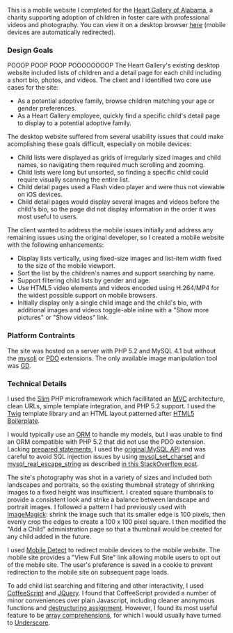 This is a mobile website I completed for the [Heart Gallery of Alabama](http://heartgalleryalabama.com), a charity supporting adoption of children in foster care with professional videos and photography. You can view it on a desktop browser [here](http://heartgalleryalabama.com/mobile/) (mobile devices are automatically redirected).

### Design Goals
POOOP POOP POOP POOOOOOOOP
The Heart Gallery's existing desktop website included lists of children and a detail page for each child including a short bio, photos, and videos. The client and I identified two core use cases for the site:

* As a potential adoptive family, browse children matching your age or gender preferences.
* As a Heart Gallery employee, quickly find a specific child's detail page to display to a potential adoptive family.

The desktop website suffered from several usability issues that could make acomplishing these goals difficult, especially on mobile devices:

* Child lists were displayed as grids of irregularly sized images and child names, so navigating them required much scrolling and zooming.
* Child lists were long but unsorted, so finding a specific child could require visually scanning the entire list.
* Child detail pages used a Flash video player and were thus not viewable on iOS devices.
* Child detail pages would display several images and videos before the child's bio, so the page did not display information in the order it was most useful to users.

The client wanted to address the mobile issues initially and address any remaining issues using the original developer, so I created a mobile website with the following enhancements:

* Display lists vertically, using fixed-size images and list-item width fixed to the size of the mobile viewport.
* Sort the list by the children's names and support searching by name.
* Support filtering child lists by gender and age.
* Use HTML5 video elements and videos encoded using H.264/MP4 for the widest possible support on mobile browsers.
* Initially display only a single child image and the child's bio, with additional images and videos toggle-able inline with a "Show more pictures" or "Show videos" link.

### Platform Contraints
The site was hosted on a server with PHP 5.2 and MySQL 4.1 but without
the [mysqli](http://php.net/manual/en/book.mysqli.php) or [PDO](http://php.net/manual/en/book.pdo.php) extensions. The only available image manipulation tool was [GD](http://php.net/manual/en/book.image.php).

### Technical Details
I used the [Slim](http://www.slimframework.com/) PHP microframework which facillitated an [MVC](http://en.wikipedia.org/wiki/Model%E2%80%93view%E2%80%93controller) architecture, clean URLs, simple template integration, and PHP 5.2 support. I used the [Twig](http://twig.sensiolabs.org/) template library and an HTML layout patterned after [HTML5 Boilerplate](http://html5boilerplate.com/).

I would typically use an [ORM](http://en.wikipedia.org/wiki/Object-relational_mapping) to handle my models, but I was unable to find an ORM compatible with PHP 5.2 that did not use the PDO extension. Lacking [prepared statements](http://en.wikipedia.org/wiki/Prepared_statement), I used the [original MySQL API](http://php.net/manual/en/book.mysql.php) and was careful to avoid SQL injection issues by using [mysql_set_charset](http://php.net/manual/en/function.mysql-set-charset.php) and [mysql_real_escape_string](http://php.net/manual/en/function.mysql-real-escape-string.php) as described [in this StackOverflow post](http://stackoverflow.com/a/12118602).

The site's photography was shot in a variety of sizes and included both landscapes and portraits, so the existing thumbnail strategy of shrinking images to a fixed height was insufficient. I created square thumbnails to provide a consistent look and strike a balance between landscape and portrait images. I followed a pattern I had previously used with [ImageMagick](http://www.imagemagick.org/script/index.php): shrink the image such that its smaller edge is 100 pixels, then evenly crop the edges to create a 100 x 100 pixel square. I then modified the "Add a Child" administration page so that a thumbnail would be created for any child added in the future.

I used [Mobile Detect](https://github.com/serbanghita/Mobile-Detect) to redirect mobile devices to the mobile website. The mobile site provides a "View Full Site" link allowing mobile users to opt out of the mobile site. The user's preference is saved in a cookie to prevent redirection to the mobile site on subsequent page loads.

To add child list searching and filtering and other interactivity, I used [CoffeeScript](http://coffeescript.org/) and [JQuery](http://jquery.com/). I found that CoffeeScript provided a number of minor conveniences over plain Javascript, including cleaner anonymous functions and [destructuring assignment](http://coffeescript.org/#destructuring). However, I found its most useful feature to be [array comprehensions](http://coffeescript.org/#loops), for which I would usually have turned to [Underscore](http://underscorejs.org/).
